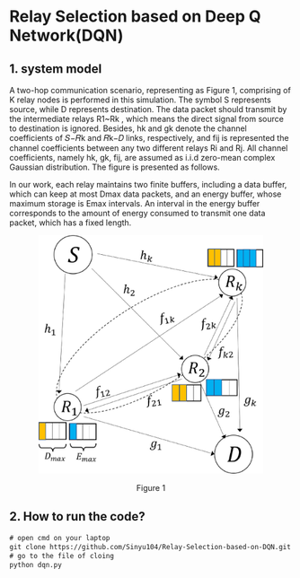 # Relay Selection based on Deep Q Network(DQN)

## 1. system model
A two-hop communication scenario, representing as Figure 1, comprising of K relay nodes is performed in this simulation. The symbol S represents source, while D represents destination. The data packet should transmit by the intermediate relays R1~Rk , which means the direct signal from source to destination is ignored. Besides, hk and gk denote the channel coefficients of 𝑆−𝑅k and 𝑅k−𝐷 links, respectively, and fij is represented the channel coefficients between any two different relays Ri and Rj. All channel coefficients, namely hk, gk, fij, are assumed as i.i.d zero-mean complex Gaussian distribution. The figure is presented as follows.

In our work, each relay maintains two finite buffers, including a data buffer, which can keep at most Dmax data packets, and an energy buffer, whose maximum storage is Emax intervals. An interval in the energy buffer corresponds to the amount of energy consumed to transmit one data packet, which has a fixed length.
<p align="center">
    <img src="sys_model.jpg" alt="image1" width="400"/>
    <p style="text-align: center;">Figure 1</p>
</p>

## 2. How to run the code?
```
# open cmd on your laptop
git clone https://github.com/Sinyu104/Relay-Selection-based-on-DQN.git
# go to the file of cloing
python dqn.py
```